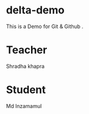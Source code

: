 # delta-demo
This is a Demo for Git &amp; Github .

# Teacher
Shradha khapra

# Student
Md Inzamamul
